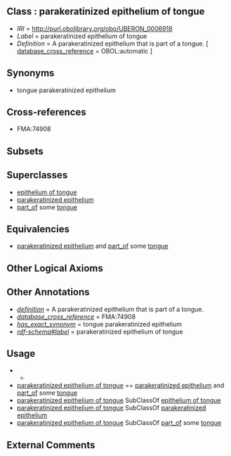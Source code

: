 
## Class : parakeratinized epithelium of tongue

 * *IRI* = http://purl.obolibrary.org/obo/UBERON_0006918
 * *Label* = parakeratinized epithelium of tongue
 * *Definition* = A parakeratinized epithelium that is part of a tongue. [ [database_cross_reference](../../ef/oboInOwl#hasDbXref.md) = OBOL:automatic ]

## Synonyms

 * tongue parakeratinized epithelium

## Cross-references

 * FMA:74908

## Subsets


## Superclasses

 * [epithelium of tongue](../../UBERON/57/UBERON_0003357.md)
 * [parakeratinized epithelium](../../UBERON/93/UBERON_0013193.md)
 * [part_of](../../BFO/50/BFO_0000050.md) some [tongue](../../UBERON/23/UBERON_0001723.md)

## Equivalencies

 * [parakeratinized epithelium](../../UBERON/93/UBERON_0013193.md) and [part_of](../../BFO/50/BFO_0000050.md) some [tongue](../../UBERON/23/UBERON_0001723.md)

## Other Logical Axioms


## Other Annotations

 * *[definition](../../IAO/15/IAO_0000115.md)* = A parakeratinized epithelium that is part of a tongue.
 * *[database_cross_reference](../../ef/oboInOwl#hasDbXref.md)* = FMA:74908
 * *[has_exact_synonym](../../ym/oboInOwl#hasExactSynonym.md)* = tongue parakeratinized epithelium
 * *[rdf-schema#label](../../el/rdf-schema#label.md)* = parakeratinized epithelium of tongue

## Usage

 * -
 * [parakeratinized epithelium of tongue](../../UBERON/18/UBERON_0006918.md) == [parakeratinized epithelium](../../UBERON/93/UBERON_0013193.md) and [part_of](../../BFO/50/BFO_0000050.md) some [tongue](../../UBERON/23/UBERON_0001723.md)
 * [parakeratinized epithelium of tongue](../../UBERON/18/UBERON_0006918.md) SubClassOf [epithelium of tongue](../../UBERON/57/UBERON_0003357.md)
 * [parakeratinized epithelium of tongue](../../UBERON/18/UBERON_0006918.md) SubClassOf [parakeratinized epithelium](../../UBERON/93/UBERON_0013193.md)
 * [parakeratinized epithelium of tongue](../../UBERON/18/UBERON_0006918.md) SubClassOf [part_of](../../BFO/50/BFO_0000050.md) some [tongue](../../UBERON/23/UBERON_0001723.md)

## External Comments

